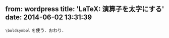 from: wordpress
title: 'LaTeX: 演算子を太字にする'
date: 2014-06-02 13:31:39
--
<code>\boldsymbol</code> を使う．おわり．
